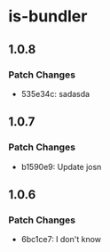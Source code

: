 # is-bundler

## 1.0.8

### Patch Changes

- 535e34c: sadasda

## 1.0.7

### Patch Changes

- b1590e9: Update josn

## 1.0.6

### Patch Changes

- 6bc1ce7: I don't know
